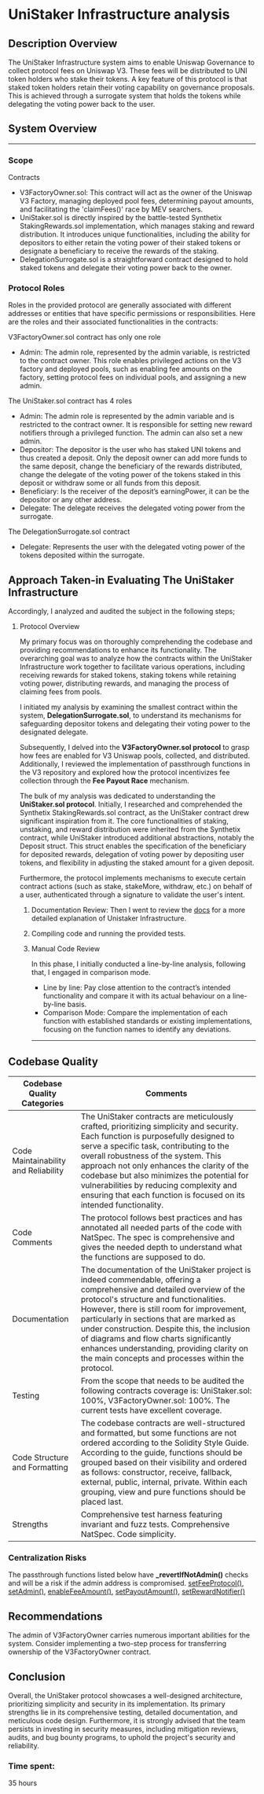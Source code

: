 # UniStaker Infrastructure analysis

## Description Overview

The UniStaker Infrastructure system aims to enable Uniswap Governance to collect protocol fees on Uniswap V3. These fees will be distributed to UNI token holders who stake their tokens. A key feature of this protocol is that staked token holders retain their voting capability on governance proposals. This is achieved through a surrogate system that holds the tokens while delegating the voting power back to the user.

## System Overview

---

### Scope

Contracts

- V3FactoryOwner.sol: This contract will act as the owner of the Uniswap V3 Factory, managing deployed pool fees, determining payout amounts, and facilitating the 'claimFees()' race by MEV searchers.
- UniStaker.sol is directly inspired by the battle-tested Synthetix StakingRewards.sol implementation, which manages staking and reward distribution. It introduces unique functionalities, including the ability for depositors to either retain the voting power of their staked tokens or designate a beneficiary to receive the rewards of the staking.
- DelegationSurrogate.sol is a straightforward contract designed to hold staked tokens and delegate their voting power back to the owner.

### Protocol Roles

Roles in the provided protocol are generally associated with different addresses or entities that have specific permissions or responsibilities. Here are the roles and their associated functionalities in the contracts:

 V3FactoryOwner.sol contract has only one role

- Admin: 
The admin role, represented by the admin variable, is restricted to the contract owner. This role enables privileged actions on the V3 factory and deployed pools, such as enabling fee amounts on the factory, setting protocol fees on individual pools, and assigning a new admin.

The UniStaker.sol contract has 4 roles

- Admin: The admin role is represented by the admin variable and is restricted to the contract owner.  It is responsible for setting new reward notifiers through a privileged function. The admin can also set a new admin.
- Depositor: The depositor is the user who has staked UNI tokens and thus created a deposit. Only the deposit owner can add more funds to the same deposit, change the beneficiary of the rewards distributed, change the delegate of the voting power of the tokens staked in this deposit or withdraw some or all funds from this deposit.
- Beneficiary: Is the receiver of the deposit’s earningPower, it can be the depositor or any other address.
- Delegate: The delegate receives the delegated voting power from the surrogate.

The DelegationSurrogate.sol contract 

- Delegate: Represents the user with the delegated voting power of the tokens deposited within the surrogate.

 

## Approach Taken-in Evaluating The UniStaker Infrastructure

Accordingly, I analyzed and audited the subject in the following steps;

1. Protocol Overview 
    
    My primary focus was on thoroughly comprehending the codebase and providing recommendations to enhance its functionality. The overarching goal was to analyze how the contracts within the UniStaker Infrastructure work together to facilitate various operations, including receiving rewards for staked tokens, staking tokens while retaining voting power, distributing rewards, and managing the process of claiming fees from pools.
    
    I initiated my analysis by examining the smallest contract within the system, **DelegationSurrogate.sol**, to understand its mechanisms for safeguarding depositor tokens and delegating their voting power to the designated delegate.
    
    Subsequently, I delved into the **V3FactoryOwner.sol protocol** to grasp how fees are enabled for V3 Uniswap pools, collected, and distributed. Additionally, I reviewed the implementation of passthrough functions in the V3 repository and explored how the protocol incentivizes fee collection through the **Fee Payout Race** mechanism.
    
    The bulk of my analysis was dedicated to understanding the **UniStaker.sol protocol**. Initially, I researched and comprehended the Synthetix StakingRewards.sol contract, as the UniStaker contract drew significant inspiration from it. The core functionalities of staking, unstaking, and reward distribution were inherited from the Synthetix contract, while UniStaker introduced additional abstractions, notably the Deposit struct. This struct enables the specification of the beneficiary for deposited rewards, delegation of voting power by depositing user tokens, and flexibility in adjusting the staked amount for a given deposit.
    
    Furthermore, the protocol implements mechanisms to execute certain contract actions (such as stake, stakeMore, withdraw, etc.) on behalf of a user, authenticated through a signature to validate the user's intent.
    
    1. Documentation Review:
    Then I went to review the [docs](https://docs.unistaker.io/) for a more detailed explanation of Unistaker Infrastructure.
    2. Compiling code and running the provided tests.
    3. Manual Code Review
        
        In this phase, I initially conducted a line-by-line analysis, following that, I engaged in comparison mode. 
        
        - Line by line: Pay close attention to the contract’s intended functionality and compare it with its actual behaviour on a line-by-line basis.
        - Comparison Mode: Compare the implementation of each function with established standards or existing implementations, focusing on the function names to identify any deviations. 
        ****

## Codebase Quality

| Codebase Quality Categories | Comments |
| --- | --- |
| Code Maintainability and Reliability | The UniStaker contracts are meticulously crafted, prioritizing simplicity and security. Each function is purposefully designed to serve a specific task, contributing to the overall robustness of the system. This approach not only enhances the clarity of the codebase but also minimizes the potential for vulnerabilities by reducing complexity and ensuring that each function is focused on its intended functionality. |
| Code Comments | The protocol follows best practices and has annotated all needed parts of the code with NatSpec. The spec is comprehensive and gives the needed depth to understand what the functions are supposed to do.  |
| Documentation | The documentation of the UniStaker project is indeed commendable, offering a comprehensive and detailed overview of the protocol's structure and functionalities. However, there is still room for improvement, particularly in sections that are marked as under construction. Despite this, the inclusion of diagrams and flow charts significantly enhances understanding, providing clarity on the main concepts and processes within the protocol. |
| Testing | From the scope that needs to be audited the following contracts coverage is: UniStaker.sol: 100%, V3FactoryOwner.sol: 100%. The current tests have excellent coverage. |
| Code Structure and Formatting | The codebase contracts are well-structured and formatted, but some functions are not ordered according to the Solidity Style Guide. According to the guide, functions should be grouped based on their visibility and ordered as follows: constructor, receive, fallback, external, public, internal, private. Within each grouping, view and pure functions should be placed last. |
| Strengths | Comprehensive test harness featuring invariant and fuzz tests. Comprehensive NatSpec. Code simplicity.  |

### Centralization Risks

The passthrough functions listed below have **_revertIfNotAdmin()** checks and will be a risk if the admin address is compromised. 
[setFeeProtocol()](https://github.com/code-423n4/2024-02-uniswap-foundation/blob/main/src/V3FactoryOwner.sol#L142), [setAdmin()](https://github.com/code-423n4/2024-02-uniswap-foundation/blob/main/src/V3FactoryOwner.sol#L110), [enableFeeAmount()](https://github.com/code-423n4/2024-02-uniswap-foundation/blob/main/src/V3FactoryOwner.sol#L131), [setPayoutAmount()](https://github.com/code-423n4/2024-02-uniswap-foundation/blob/main/src/V3FactoryOwner.sol#L119), [setRewardNotifier()](https://github.com/code-423n4/2024-02-uniswap-foundation/blob/main/src/UniStaker.sol#L210)

## Recommendations

The admin of V3FactoryOwner carries numerous important abilities for the system. Consider implementing a two-step process for transferring ownership of the V3FactoryOwner contract.

## Conclusion

Overall, the UniStaker protocol showcases a well-designed architecture, prioritizing simplicity and security in its implementation. Its primary strengths lie in its comprehensive testing, detailed documentation, and meticulous code design. Furthermore, it is strongly advised that the team persists in investing in security measures, including mitigation reviews, audits, and bug bounty programs, to uphold the project's security and reliability.





### Time spent:
35 hours